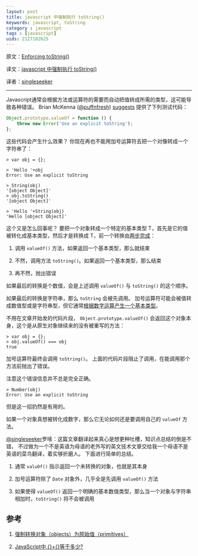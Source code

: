 ```yaml
---
layout: post
title: javascript 中强制执行 toString()
keywords: javascript, toString
category : javascript
tags : [javascript]
uids: 2127182625
---
```


原文：[Enforcing toString()](http://www.2ality.com/2013/04/enforcing-tostring.html)

译文：[javascript 中强制执行 toString()](https://justjavac.com/javascript/2013/04/24/javascript-enforcing-the-function-tostring.html)

译者：[singleseeker](http://weibo.com/singleseeker)

----------------------------------------------------

Javascript通常会根据方法或运算符的需要而自动把值转成所需的类型，这可能导致各种错误。
Brian McKenna ([@puffnfresh][puffnfresh]) [suggests][] 提供了下列测试代码：

[puffnfresh]: https://twitter.com/puffnfresh
[suggests]: https://twitter.com/puffnfresh/status/316630924198572032

```javascript
Object.prototype.valueOf = function () {
	throw new Error('Use an explicit toString');
};
```

这些代码会产生什么效果？
你现在再也不能用加号运算符去把一个对像转成一个字符串了：

    > var obj = {};

    > 'Hello '+obj
    Error: Use an explicit toString

    > String(obj)
    '[object Object]'
    > obj.toString()
    '[object Object]'

    > 'Hello '+String(obj)
    'Hello [object Object]'
    
这个又是怎么回事呢？
要把一个对象转成一个特定的基本类型 T，首先是它的值被转化成基本类型，然后才是转换成 T，前一个转换由[两步完成][1]：    

1. 调用 `valueOf()` 方法，如果返回一个基本类型，那么就结束

2. 不然，调用方法 `toString()`。如果返回一个基本类型，那么结束

3. 再不然，抛出错误

如果最后的转换是个数值，会是上述调用 `valueOf()` 与 `toString()` 的这个顺序。

如果最后的转换是字符串，那么 `toString` 会被先调用。
加号运算符可能会被值转成数值型或是字符串型，但它通常[根据数字运算产生一个基本类型][2]。

不用在文章开始发的代码片段， `Object.prototype.valueOf()` 会返回这个对象本身，这个是从原生对象继续来的没有被重写的方法：

    > var obj = {};
    > obj.valueOf() === obj
    true
    
加号运算符最终会调用 `toString()`。
上面的代码片段阻止了调用，在能调用那个方法前抛出了错误。

注意这个错误信息并不总是完全正确。

    > Number(obj)
    Error: Use an explicit toString

但是这一招扔然是有用的。

如果一个对象真想被转化成数字，那么它无论如何还是要调用自己的 `valueOf` 方法。

[@singleseeker](http://weibo.com/singleseeker)罗嗦：这篇文章翻译起来真心是想更种吐槽，知识点总结的倒是不错，
不过做为一个不是英语为母语的老外写的英文技术文章交给我一个母语不是英语的菜鸟翻译，着实够折磨人。
下面进行简单的总结。

1. 通常 `valuOf()` 指示返回一个未转换的对象，也就是其本身

2. 加号运算符除了 `Date` 对象外，几乎全是先调用 `valueOf()` 方法

3. 如果使得 `valueOf()` 返回一个明确的基本数值类型，那么当一个对象与字符串相加时，`toString()` 将不会被调用

## 参考

1. [强制转换对象（objects）为原始值（primitives）][1]

2. [JavaScript中,{}+{}等于多少?][2]

[1]: https://justjavac.com/javascript/2013/04/22/javascript-coercing-objects-to-primitives.html "强制转换对象（objects）为原始值（primitives）"
[2]: https://justjavac.com/javascript/2012/12/20/object-plus-object.html "JavaScript中,{}+{}等于多少?"
